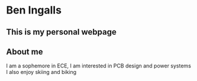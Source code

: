 # Ben Ingalls
## This is my personal webpage
## About me
I am a sophemore in ECE, I am interested in PCB design and power systems
I also enjoy skiing and biking